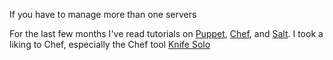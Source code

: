 <!--
title: Getting Started with Ansible
publish: 2013-09-07
tags: Linux, Server Management
-->

If you have to manage more than one servers

For the last few months I've read tutorials on [Puppet](), [Chef](), and [Salt](). I took a liking to Chef, especially the Chef tool [Knife Solo]()
